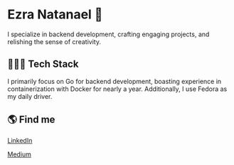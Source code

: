 # Ezra Natanael 👋

I specialize in backend development, crafting engaging projects, and relishing the sense of creativity.

## 👨🏻‍💻 Tech Stack

I primarily focus on Go for backend development, boasting experience in containerization with Docker for nearly a year. Additionally, I use Fedora as my daily driver.

## 🌎 Find me

[LinkedIn](https://www.linkedin.com/in/ezrantn/)

[Medium](https://medium.com/@ezrantn)
